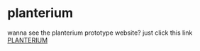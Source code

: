 # planterium
wanna see the planterium prototype website?
just click this link <a href="https://auf.my.id/planterium/">PLANTERIUM</a>
